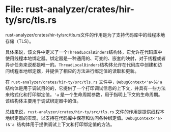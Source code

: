 # File: rust-analyzer/crates/hir-ty/src/tls.rs

rust-analyzer/crates/hir-ty/src/tls.rs文件的作用是为了支持代码库中的线程本地存储（TLS）。

具体来说，该文件中定义了一个`ThreadLocalBinders`结构体，它允许在代码库中使用线程本地绑定器。绑定器是一种通用的、可变的、嵌套的映射，对于线程或者异步任务来说都是唯一的。`ThreadLocalBinders`结构体允许在代码库中创建和访问线程本地绑定器，并提供了相应的方法进行绑定值的读取和更新。

在 `rust-analyzer/crates/hir-ty/src/tls.rs` 文件中，`DebugContext<'a>(&'a `结构体是用于调试目的的，它提供了一个打印调试信息的上下文，并具有一些方法来格式化和打印绑定值。`'a` 是一个生命周期参数，用于指明上下文的生命周期。该结构体主要用于调试绑定器中的值。

总结来说，`rust-analyzer/crates/hir-ty/src/tls.rs` 文件的作用是提供线程本地绑定器的实现，以支持在代码库中保存和访问各种绑定值。`DebugContext<'a>(&'a `结构体用于提供调试上下文和打印绑定值的方法。

